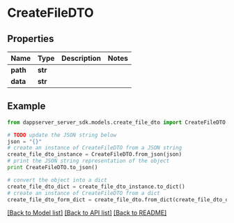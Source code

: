 # CreateFileDTO


## Properties

Name | Type | Description | Notes
------------ | ------------- | ------------- | -------------
**path** | **str** |  | 
**data** | **str** |  | 

## Example

```python
from dappserver_server_sdk.models.create_file_dto import CreateFileDTO

# TODO update the JSON string below
json = "{}"
# create an instance of CreateFileDTO from a JSON string
create_file_dto_instance = CreateFileDTO.from_json(json)
# print the JSON string representation of the object
print CreateFileDTO.to_json()

# convert the object into a dict
create_file_dto_dict = create_file_dto_instance.to_dict()
# create an instance of CreateFileDTO from a dict
create_file_dto_form_dict = create_file_dto.from_dict(create_file_dto_dict)
```
[[Back to Model list]](../README.md#documentation-for-models) [[Back to API list]](../README.md#documentation-for-api-endpoints) [[Back to README]](../README.md)


